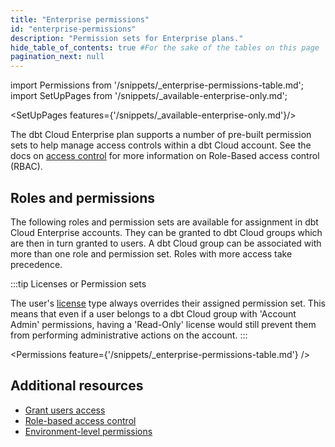```yaml
---
title: "Enterprise permissions"
id: "enterprise-permissions"
description: "Permission sets for Enterprise plans."
hide_table_of_contents: true #For the sake of the tables on this page
pagination_next: null
---
```


import Permissions from '/snippets/_enterprise-permissions-table.md';
import SetUpPages from '/snippets/_available-enterprise-only.md';

<SetUpPages features={'/snippets/_available-enterprise-only.md'}/>

The dbt Cloud Enterprise plan supports a number of pre-built permission sets to
help manage access controls within a dbt Cloud account. See the docs on [access
control](/docs/cloud/manage-access/about-user-access) for more information on Role-Based access
control (RBAC).

## Roles and permissions

The following roles and permission sets are available for assignment in dbt Cloud Enterprise accounts. They can be granted to dbt Cloud groups which are then in turn granted to users. A dbt Cloud group can be associated with more than one role and permission set. Roles with more access take precedence. 

:::tip Licenses or Permission sets

The user's [license](/docs/cloud/manage-access/about-user-access) type always overrides their assigned permission set. This means that even if a user belongs to a dbt Cloud group with 'Account Admin' permissions, having a 'Read-Only' license would still prevent them from performing administrative actions on the account.
:::

<Permissions feature={'/snippets/_enterprise-permissions-table.md'} />

## Additional resources

- [Grant users access](/docs/cloud/manage-access/about-user-access#grant-access)
- [Role-based access control](/docs/cloud/manage-access/about-user-access#role-based-access-control-)
- [Environment-level permissions](/docs/cloud/manage-access/environment-permissions)

